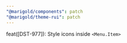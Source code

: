 ```yaml
---
"@marigold/components": patch
"@marigold/theme-rui": patch
---
```


feat([DST-977]): Style icons inside `<Menu.Item>`
